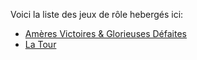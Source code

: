 Voici la liste des jeux de rôle hebergés ici:

- [Amères Victoires & Glorieuses Défaites](/gdav)
- [La Tour](/latour)
